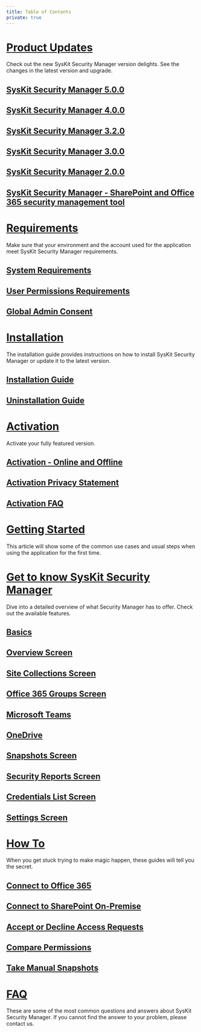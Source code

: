 ```yaml
---
title: Table of Contents
private: true
---
```


# [Product Updates](product-updates)
Check out the new SysKit Security Manager version delights. See the changes in the latest version and upgrade.


## [SysKit Security Manager 5.0.0](security-manager-5-release-note.md)
## [SysKit Security Manager 4.0.0](security-manager-4-release-note.md)
## [SysKit Security Manager 3.2.0](security-manager-3-2-release-note.md)
## [SysKit Security Manager 3.0.0](security-manager-3-release-note.md)
## [SysKit Security Manager 2.0.0](security-manager-2-release-note.md)
## [SysKit Security Manager - SharePoint and Office 365 security management tool](security-manager-1-release-note.md)


# [Requirements](requirements)
Make sure that your environment and the account used for the application meet SysKit Security Manager requirements.
## [System Requirements](system-requirements.md)
## [User Permissions Requirements](user-permissions-requirements.md)
## [Global Admin Consent](global-admin-consent.md)

# [Installation](installation)
The installation guide provides instructions on how to install SysKit Security Manager or update it to the latest version.
## [Installation Guide](installation-guide.md)
## [Uninstallation Guide](uninstallation-guide.md)

# [Activation](activation)
Activate your fully featured version.
## [Activation - Online and Offline](online-offline-activation.md)
## [Activation Privacy Statement](activation-privacy-statement.md)
## [Activation FAQ](activation-faq.md)

# [Getting Started](getting-started)
This article will show some of the common use cases and usual steps when using the application for the first time.
## [](index.md)

# [Get to know SysKit Security Manager](get-to-know-security-manager)
Dive into a detailed overview of what Security Manager has to offer. Check out the available features.
## [Basics](basics.md)
## [Overview Screen](overview-screen.md)
## [Site Collections Screen](site-collections-screen.md)
## [Office 365 Groups Screen](office-365-groups-screen.md)
## [Microsoft Teams](microsoft-teams-screen.md)
## [OneDrive](onedrive-screen.md)
## [Snapshots Screen](snapshots-screen.md)
## [Security Reports Screen](permissions-reports-screen.md)
## [Credentials List Screen](credentials-screen.md)
## [Settings Screen](settings-screen.md)


# [How To](how-to)
When you get stuck trying to make magic happen, these guides will tell you the secret.
## [Connect to Office 365](connect-to-office-365.md)
## [Connect to SharePoint On-Premise](connect-to-sharepoint-on-premise.md)
## [Accept or Decline Access Requests](accept-decline-access-requests.md)
## [Compare Permissions](compare-permissions.md)
## [Take Manual Snapshots](manual-snapshots.md)

# [FAQ](faq)
These are some of the most common questions and answers about SysKit Security Manager. If you cannot find the answer to your problem, please contact us.
## [](index.md)
